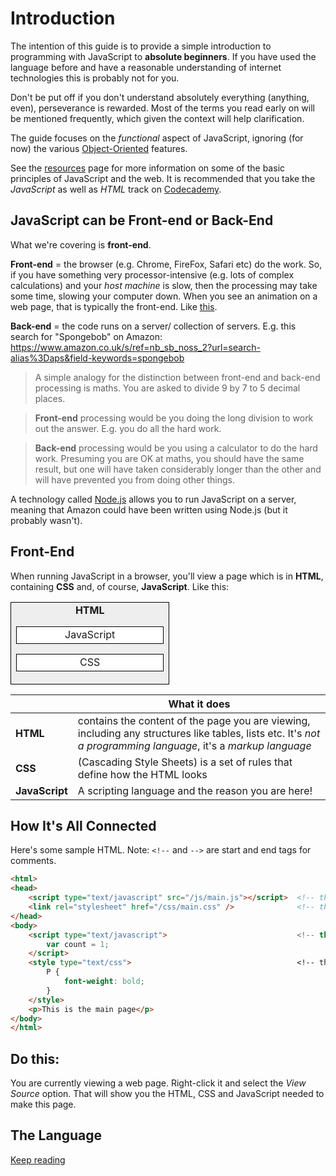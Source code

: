 # Introduction

The intention of this guide is to provide a simple introduction to programming with JavaScript to **absolute beginners**. If you have used the language before and have a reasonable understanding of internet technologies this is probably not for you.

Don't be put off if you don't understand absolutely everything (anything, even), perseverance is rewarded. Most of the terms you read early on will be mentioned frequently, which given the context will help clarification.

The guide focuses on the *functional* aspect of JavaScript, ignoring (for now) the various [Object-Oriented](https://en.wikipedia.org/wiki/Object-oriented_programming) features.

See the [resources](/guide/javascript-resources.md) page for more information on some of the basic principles of JavaScript and the web. It is recommended that you take the *JavaScript* as well as *HTML* track on [Codecademy](https://www.codecademy.com).

## JavaScript can be Front-end or Back-End

What we're covering is **front-end**.

**Front-end** = the browser (e.g. Chrome, FireFox, Safari etc) do the work. So, if you have something very processor-intensive (e.g. lots of complex calculations) and your *host machine* is slow, then the processing may take some time, slowing your computer down.
When you see an animation on a web page, that is typically the front-end. Like [this](http://anime-js.com/).

**Back-end** = the code runs on a server/ collection of servers. 
E.g. this search for "Spongebob" on Amazon: https://www.amazon.co.uk/s/ref=nb_sb_noss_2?url=search-alias%3Daps&field-keywords=spongebob

> A simple analogy for the distinction between front-end and back-end processing is maths. You are asked to divide 9 by 7 to 5 decimal places.

> **Front-end** processing would be you doing the long division to work out the answer. E.g. you do all the hard work.

> **Back-end** processing would be you using a calculator to do the hard work. Presuming you are OK at maths, you should have the same result, but one will have taken considerably longer than the other and will have prevented you from doing other things.

A technology called [Node.js](https://nodejs.org/) allows you to run JavaScript on a server, meaning that Amazon could have been written using Node.js (but it probably wasn't).

## Front-End


When running JavaScript in a browser, you'll view a page which is in **HTML**, containing **CSS** and, of course, **JavaScript**. Like this:

<table>
<tr>
<td style="border:1px solid black;text-align:center;background-color:#EEE;">
<strong>HTML</strong>
    <table>
    <tr>
    <td style="border:1px solid black;width:25ex;text-align:center;background-color:white;">
    JavaScript
    </td></tr>
    </table>
    <table>
    <tr>
    <td style="border:1px solid black;width:25ex;text-align:center;background-color:white;">
    CSS
    </td></tr>
    </table>
</td></tr>
</table>


| |What it does|
|---|---|
|**HTML**|contains the content of the page you are viewing, including any structures like tables, lists etc. It's *not a programming language*, it's a *markup language*|
|**CSS**|(Cascading Style Sheets) is a set of rules that define how the HTML looks|
|**JavaScript**|A scripting language and the reason you are here!|

## How It's All Connected

Here's some sample HTML. Note: ```<!--``` and ```-->``` are start and end tags for comments.

```html
<html>
<head>
    <script type="text/javascript" src="/js/main.js"></script>  <!-- this is a link to the JavaScript -->
    <link rel="stylesheet" href="/css/main.css" />              <!-- this is a link to the CSS -->
</head>
<body>
    <script type="text/javascript">                             <!-- this is JavaScript embedded in the page -->
        var count = 1;
    </script>
    <style type="text/css">                                     <!-- this is CSS embedded in the page -->
        P {
            font-weight: bold;
        }
    </style>
    <p>This is the main page</p>
</body>
</html>
```

## Do this:

You are currently viewing a web page. Right-click it and select the *View Source* option. That will show you the HTML, CSS and JavaScript needed to make this page.

## The Language

[Keep reading](/guide/language-basics.md)
